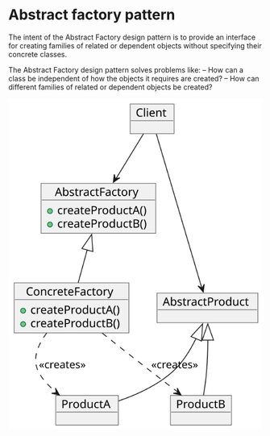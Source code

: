 # Abstract factory pattern

The intent of the Abstract Factory design pattern is to provide an interface for creating families of related or dependent objects without specifying their concrete classes.

The Abstract Factory design pattern solves problems like:
– How can a class be independent of how the objects it requires are created?
– How can different families of related or dependent objects be created?

![Abstract Factory](../../../docs/diagrams/abstractFactory.svg)

